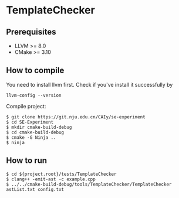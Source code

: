 # TemplateChecker

## Prerequisites

- LLVM >= 8.0
- CMake >= 3.10

## How to compile

You need to install llvm first. Check if you've install it successfully by

```shell
llvm-config --version
```

Compile project:

```shell
$ git clone https://git.nju.edu.cn/CAIy/se-experiment
$ cd SE-Experiment
$ mkdir cmake-build-debug
$ cd cmake-build-debug
$ cmake -G Ninja ..
$ ninja
```

## How to run

```shell
$ cd ${project.root}/tests/TemplateChecker
$ clang++ -emit-ast -c example.cpp
$ ../../cmake-build-debug/tools/TemplateChecker/TemplateChecker astList.txt config.txt
```
